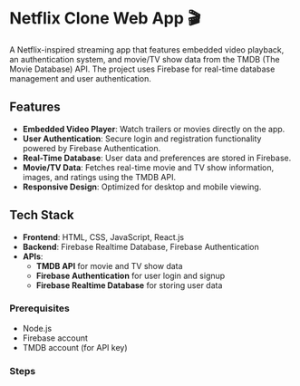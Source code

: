 # Netflix Clone Web App 🎬

A Netflix-inspired streaming app that features embedded video playback, an authentication system, and movie/TV show data from the TMDB (The Movie Database) API. The project uses Firebase for real-time database management and user authentication.

## Features

- **Embedded Video Player**: Watch trailers or movies directly on the app.
- **User Authentication**: Secure login and registration functionality powered by Firebase Authentication.
- **Real-Time Database**: User data and preferences are stored in Firebase.
- **Movie/TV Data**: Fetches real-time movie and TV show information, images, and ratings using the TMDB API.
- **Responsive Design**: Optimized for desktop and mobile viewing.

## Tech Stack

- **Frontend**: HTML, CSS, JavaScript, React.js
- **Backend**: Firebase Realtime Database, Firebase Authentication
- **APIs**:
  - **TMDB API** for movie and TV show data
  - **Firebase Authentication** for user login and signup
  - **Firebase Realtime Database** for storing user data

### Prerequisites

- Node.js
- Firebase account
- TMDB account (for API key)

### Steps


 
 
